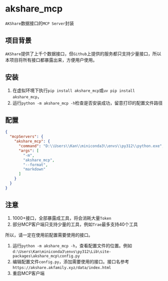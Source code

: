 # akshare_mcp

`AKShare`数据接口的`MCP Server`封装

## 项目背景

`AKShare`提供了上千个数据接口，但`Github`上提供的服务都只支持少量接口，所以本项目将所有接口都暴露出来，方便用户使用。

## 安装

1. 在虚拟环境下执行`pip install akshare_mcp`或`uv pip install akshare_mcp`，
2. 运行`python -m akshare_mcp -h`检查是否安装成功，留意打印的配置文件路径

## 配置

```json
{
  "mcpServers": {
    "akshare_mcp": {
      "command": "D:\\Users\\Kan\\miniconda3\\envs\\py312\\python.exe",
      "args": [
        "-m",
        "akshare_mcp",
        "--format",
        "markdown"
      ]
    }
  }
}
```

## 注意

1. 1000+接口，全部暴露成工具，将会消耗大量`Token`
2. 部分MCP客户端只支持少量的工具，例如`Trae`最多支持40个工具

所以，请一定在使用前配置需要使用的接口。

1. 运行`python -m akshare_mcp -h`，查看配置文件的位置。例如`d:\Users\Kan\miniconda3\envs\py312\Lib\site-packages\akshare_mcp\config.py`
2. 编辑配置文件`config.py`，添加需要使用的接口。接口名参考`https://akshare.akfamily.xyz/data/index.html`
3. 重启MCP客户端
